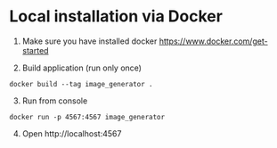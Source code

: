 # Local installation via Docker
1. Make sure you have installed docker
   https://www.docker.com/get-started
   
2. Build application (run only once)
```
docker build --tag image_generator .
```

3. Run from console
```
docker run -p 4567:4567 image_generator
```

4. Open http://localhost:4567

 


